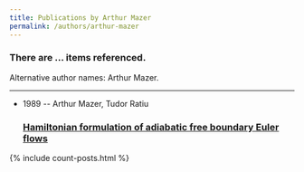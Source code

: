 ```yaml
---
title: Publications by Arthur Mazer
permalink: /authors/arthur-mazer
---
```


<h3 id="number-posts">There are ... items referenced.</h3>
<p id='info-authors'>Alternative author names: Arthur Mazer.</p>
<hr />
<ul class="post-list">
<li><span class='post-meta'>1989 -- Arthur Mazer, Tudor Ratiu</span><h3><a class='post-link' href="{{ site.baseurl }}/hamiltonian-formulation-of-adiabatic-free-boundary-euler-flows">Hamiltonian formulation of adiabatic free boundary Euler flows</a></h3></li>

</ul>
{% include count-posts.html %}
